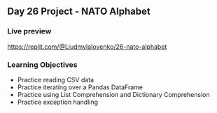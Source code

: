 ## Day 26 Project - NATO Alphabet

### Live preview
https://replit.com/@LiudmylaIovenko/26-nato-alphabet

### Learning Objectives
* Practice reading CSV data
* Practice iterating over a Pandas DataFrame
* Practice using List Comprehension and Dictionary Comprehension
* Practice exception handling